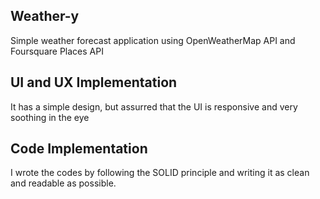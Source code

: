 
## Weather-y
Simple weather forecast application using OpenWeatherMap API and Foursquare Places API
 
## UI and UX Implementation 
It has a simple design, but assurred that the UI is responsive and very soothing in the eye

## Code Implementation 
I wrote the codes by following the SOLID principle and writing it as clean and readable as possible.
